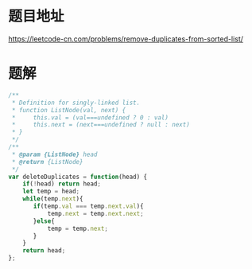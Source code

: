 # 题目地址
https://leetcode-cn.com/problems/remove-duplicates-from-sorted-list/

# 题解
```js
/**
 * Definition for singly-linked list.
 * function ListNode(val, next) {
 *     this.val = (val===undefined ? 0 : val)
 *     this.next = (next===undefined ? null : next)
 * }
 */
/**
 * @param {ListNode} head
 * @return {ListNode}
 */
var deleteDuplicates = function(head) {
    if(!head) return head;
    let temp = head;
    while(temp.next){
       if(temp.val === temp.next.val){
           temp.next = temp.next.next;
       }else{
           temp = temp.next; 
       }
    }
    return head;
};
```